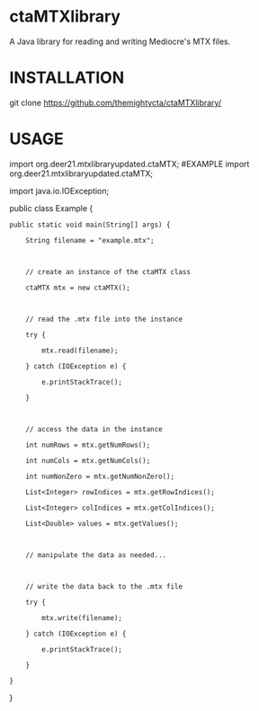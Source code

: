 # ctaMTXlibrary
A Java library for reading and writing Mediocre's MTX files.
# INSTALLATION
git clone https://github.com/themightycta/ctaMTXlibrary/
# USAGE
import org.deer21.mtxlibraryupdated.ctaMTX;
#EXAMPLE
import org.deer21.mtxlibraryupdated.ctaMTX;

import java.io.IOException;

public class Example {

    public static void main(String[] args) {

        String filename = "example.mtx";

        

        // create an instance of the ctaMTX class

        ctaMTX mtx = new ctaMTX();

        

        // read the .mtx file into the instance

        try {

            mtx.read(filename);

        } catch (IOException e) {

            e.printStackTrace();

        }

        

        // access the data in the instance

        int numRows = mtx.getNumRows();

        int numCols = mtx.getNumCols();

        int numNonZero = mtx.getNumNonZero();

        List<Integer> rowIndices = mtx.getRowIndices();

        List<Integer> colIndices = mtx.getColIndices();

        List<Double> values = mtx.getValues();

        

        // manipulate the data as needed...

        

        // write the data back to the .mtx file

        try {

            mtx.write(filename);

        } catch (IOException e) {

            e.printStackTrace();

        }

    }

}


